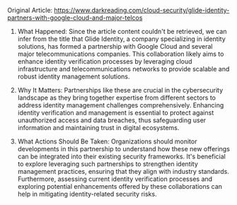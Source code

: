 Original Article: https://www.darkreading.com/cloud-security/glide-identity-partners-with-google-cloud-and-major-telcos

1) What Happened: Since the article content couldn't be retrieved, we can infer from the title that Glide Identity, a company specializing in identity solutions, has formed a partnership with Google Cloud and several major telecommunications companies. This collaboration likely aims to enhance identity verification processes by leveraging cloud infrastructure and telecommunications networks to provide scalable and robust identity management solutions.

2) Why It Matters: Partnerships like these are crucial in the cybersecurity landscape as they bring together expertise from different sectors to address identity management challenges comprehensively. Enhancing identity verification and management is essential to protect against unauthorized access and data breaches, thus safeguarding user information and maintaining trust in digital ecosystems.

3) What Actions Should Be Taken: Organizations should monitor developments in this partnership to understand how these new offerings can be integrated into their existing security frameworks. It's beneficial to explore leveraging such partnerships to strengthen identity management practices, ensuring that they align with industry standards. Furthermore, assessing current identity verification processes and exploring potential enhancements offered by these collaborations can help in mitigating identity-related security risks.